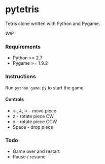 # pytetris
Tetris clone written with Python and Pygame.

_WIP_

### Requirements
* Python >= 2.7
* Pygame >= 1.9.2

### Instructions
Run `python game.py` to start the game.
#### Controls ####
* ←,↓,→ - move piece
* z - rotate piece CW
* x - rotate piece CCW
* Space - drop piece

### Todo
* Game over and restart
* Pause / resume
